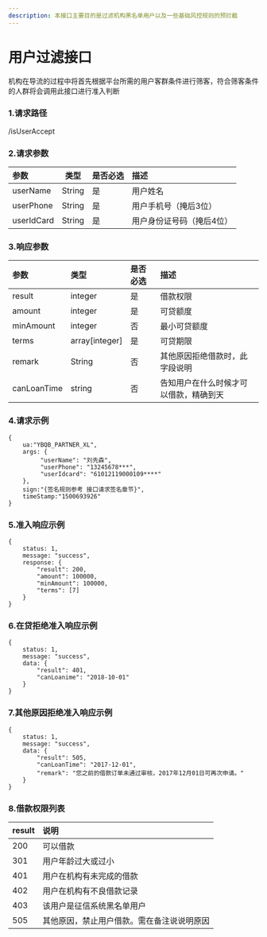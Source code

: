 ```yaml
---
description: 本接口主要目的是过滤机构黑名单用户以及一些基础风控规则的预拦截
---
```


# 用户过滤接口

机构在导流的过程中将首先根据平台所需的用户客群条件进行筛客，符合筛客条件的人群将会调用此接口进行准入判断

### 1.请求路径

/isUserAccept

### 2.请求参数

| 参数 | 类型 | 是否必选 | 描述 |
| :--- | :---: | :--- | :--- |
| userName | String | 是 | 用户姓名 |
| userPhone | String | 是 | 用户手机号（掩后3位） |
| userIdCard | String | 是 | 用户身份证号码（掩后4位） |

### 3.响应参数

| 参数 | 类型 | 是否必选 | 描述 |
| :--- | :--- | :--- | :--- |
| result | integer | 是 | 借款权限 |
| amount | integer | 是 | 可贷额度 |
| minAmount | integer | 否 | 最小可贷额度 |
| terms | array\[integer\] | 是 | 可贷期限 |
| remark | String | 否 | 其他原因拒绝借款时，此字段说明 |
| canLoanTime | string | 否 | 告知用户在什么时候才可以借款，精确到天 |



### 4.请求示例

```text
{
    ua:"YBQB_PARTNER_XL",
    args: { 
         "userName": "刘先森",
         "userPhone": "13245678***",
         "userIdcard": "61012119000109****"
    },
    sign:"{签名规则参考 接口请求签名章节}",
    timeStamp:"1500693926"
}

```

### 5.准入响应示例

```text
{
    status: 1,
    message: "success",
    response: {
        "result": 200,
        "amount": 100000,
        "minAmount": 100000,
        "terms": [7]
    }
}
```

### 6.在贷拒绝准入响应示例



```text
{
    status: 1,
    message: "success",
    data: {
        "result": 401,
        "canLoanime": "2018-10-01"
    }
}
```

### 7.其他原因拒绝准入响应示例

```text
{
    status: 1,
    message: "success",
    data: {
        "result": 505,
        "canLoanTime": "2017-12-01",
        "remark": "您之前的借款订单未通过审核，2017年12月01日可再次申请。"
    }
}
```

### 8.借款权限列表

| result | 说明 |
| :--- | :--- |
| 200 | 可以借款 |
| 301 | 用户年龄过大或过小 |
| 401 | 用户在机构有未完成的借款 |
| 402 | 用户在机构有不良借款记录 |
| 403 | 该用户是征信系统黑名单用户 |
| 505 | 其他原因，禁止用户借款。需在备注说说明原因 |



